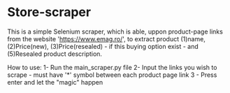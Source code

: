 # Store-scraper

This is a simple Selenium scraper, which is able, uppon product-page links from the website 'https://www.emag.ro/', to extract product (1)name, (2)Price(new), (3)Price(resealed) - if this buying option exist - and (5)Resealed product description.

How to use:
1- Run the main_scraper.py file
2- Input the links you wish to scrape - must have '*' symbol between each product page link
3 - Press enter and let the "magic" happen
